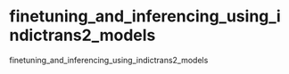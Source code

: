 # finetuning_and_inferencing_using_indictrans2_models
finetuning_and_inferencing_using_indictrans2_models
